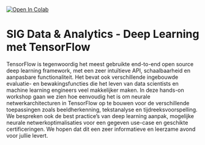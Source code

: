 <a href="https://colab.research.google.com/drive/1rUvNsWZsVvEoAK4FTr03N-OpL-78rHvT?usp=sharing" target="_parent"><img src="https://colab.research.google.com/assets/colab-badge.svg" alt="Open In Colab"/></a>

# SIG Data & Analytics - Deep Learning met TensorFlow

TensorFlow is tegenwoordig het meest gebruikte end-to-end open source deep learning framework, met een zeer intuïtieve API, schaalbaarheid en aanpasbare functionaliteit. Het bevat ook verschillende ingebouwde evaluatie- en bewakingsfuncties die het leven van data scientists en machine learning engineers veel makkelijker maken. In deze hands-on workshop gaan we zien hoe eenvoudig het is om neurale netwerkarchitecturen in TensorFlow op te bouwen voor de verschillende toepassingen zoals beeldherkenning, tekstanalyse en tijdreeksvoorspelling. We bespreken ook de best practice’s van deep learning aanpak, mogelijke neurale netwerkoptimalisaties voor een gegeven use-case en geschikte certificeringen. We hopen dat dit een zeer informatieve en leerzame avond voor jullie levert.
